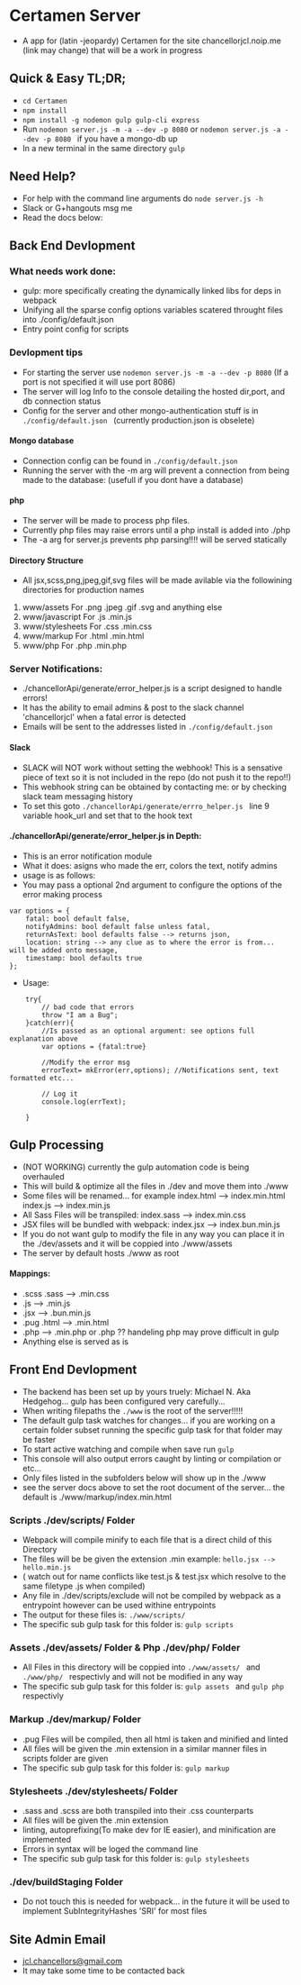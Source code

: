 # Certamen Server
* A app for (latin -jeopardy) Certamen for the site chancellorjcl.noip.me (link may change) that will be a work in progress

## Quick & Easy TL;DR;
* ```cd Certamen ```
* ```npm install```
* ```npm install -g nodemon gulp gulp-cli express```
* Run ```nodemon server.js -m -a --dev -p 8080``` or  ```nodemon server.js -a --dev -p 8080 ``` if you have a mongo-db up
* In a new terminal in the same directory ```gulp```


## Need Help?
* For help with the command line arguments do ```node server.js -h```
* Slack or G+hangouts msg me
* Read the docs below:
## Back End Devlopment
### What needs work done:
* gulp: more specifically creating the dynamically linked libs for deps in webpack
* Unifying all the sparse config options variables scatered throught files into ./config/default.json
* Entry point config for scripts

### Devlopment tips
* For starting the server use ```nodemon server.js -m -a --dev -p 8080``` (If a port is not specified it will use port 8086)
* The server will log Info to the console detailing the hosted dir,port, and db connection status
* Config for the server and other mongo-authentication stuff is in ```./config/default.json ``` (currently production.json is obselete)

#### Mongo database
* Connection config can be found in ```./config/default.json ```
* Running the server with the -m arg will prevent a connection from being made to the database: (usefull if you dont have a database)

#### php
* The server will be made to process php files.
* Currently php files may raise errors until a php  install is added into ./php
* The -a arg for server.js prevents php parsing!!!! will be served statically

#### Directory Structure
* All jsx,scss,png,jpeg,gif,svg files will be made avilable via the followining directories for production names
1. www/assets        For .png .jpeg .gif .svg and anything else
2. www/javascript    For .js .min.js
3. www/stylesheets   For .css .min.css
4. www/markup        For .html .min.html
5. www/php           For .php .min.php

### Server Notifications:
* ./chancellorApi/generate/error_helper.js is a script designed to handle errors!
* It has the ability to email admins & post to the slack channel 'chancellorjcl' when a fatal error is detected
* Emails will be sent to the addresses listed in ```./config/default.json ```

#### Slack
* SLACK will NOT work without setting the webhook! This is a sensative piece of text so it is not included in the repo (do not push it to the repo!!)
* This webhook string can be obtained by contacting me: or by checking slack team messaging history
* To set this goto ```./chancellorApi/generate/errro_helper.js ``` line 9 variable hook_url and set that to the hook text

#### ./chancellorApi/generate/error_helper.js in Depth:
* This is an error notification module
* What it does: asigns who made the err, colors the text, notify admins
* usage is as follows:
* You may pass a optional 2nd argument to configure the options of the error making process
```
var options = {
    fatal: bool default false,
    notifyAdmins: bool default false unless fatal,
    returnAsText: bool defaults false --> returns json,
    location: string --> any clue as to where the error is from... will be added onto message,
    timestamp: bool defaults true
};
```
* Usage:
```const mkError=require("modulepathhere");
    try{
        // bad code that errors
        throw "I am a Bug";
    }catch(err){
        //Is passed as an optional argument: see options full explanation above
        var options = {fatal:true}

        //Modify the error msg
        errorText= mkError(err,options); //Notifications sent, text formatted etc...

        // Log it
        console.log(errText);

    }
```
## Gulp Processing
* (NOT WORKING) currently the gulp automation code is being overhauled
* This will build & optimize all the files in ./dev and move them into ./www
* Some files will be renamed... for example index.html --> index.min.html index.js --> index.min.js
* All Sass Files will be transpiled: index.sass --> index.min.css
* JSX files will be bundled with webpack: index.jsx --> index.bun.min.js
* If you do not want gulp to modify the file in any way you can place it in the ./dev/assets and it will be coppied into ./www/assets
* The server by default hosts ./www as root

#### Mappings:
* .scss .sass   --> .min.css
* .js           --> .min.js
* .jsx          --> .bun.min.js
* .pug .html    --> .min.html
* .php          --> .min.php or .php ?? handeling php may prove difficult in gulp
* Anything else is served as is

## Front End Devlopment
* The backend has been set up by yours truely: Michael N. Aka Hedgehog... gulp has been configured very carefully...
* When writing filepaths the ```./www``` is the root of the server!!!!!
* The default gulp task watches for changes... if you are working on a certain folder subset running the specific gulp task for that folder may be faster
* To start active watching and compile when save run ```gulp ```
* This console will also output errors caught by linting or compilation or etc...
* Only files listed in the subfolders below will show up in the ./www
* see the server docs above to set the root document of the server... the default is ./www/markup/index.min.html
### Scripts ./dev/scripts/ Folder
* Webpack will compile minify to each file that is a direct child of this Directory
* The files will be be given the extension .min  example: ``` hello.jsx --> hello.min.js ```
* ( watch out for name conflicts like test.js & test.jsx which resolve to the same filetype .js when compiled)
* Any file in ./dev/scripts/exclude will not be compiled by webpack as a entrypoint however can be used withine entrypoints
* The output for these files is: ```./www/scripts/```
* The specific sub gulp task for this folder is: ```gulp scripts ```
### Assets ./dev/assets/ Folder & Php ./dev/php/ Folder
* All Files in this directory will be coppied into ```./www/assets/ ``` and ```./www/php/ ``` respectivly and will not be modified in any way
* The specific sub gulp task for this folder is: ```gulp assets ``` and ```gulp php ``` respectivly
### Markup ./dev/markup/ Folder
* .pug Files will be compiled, then all html is taken and minified and linted
* All files will be given the .min extension in a similar manner files in scripts folder are given
* The specific sub gulp task for this folder is: ```gulp markup ```
### Stylesheets ./dev/stylesheets/ Folder
* .sass and .scss are both transpiled into their .css counterparts
* All files will be given the .min extension
* linting, autoprefixing(To make dev for IE easier), and minification are implemented
* Errors in syntax will be loged the command line
* The specific sub gulp task for this folder is: ```gulp stylesheets ```
### ./dev/buildStaging Folder
* Do not touch this is needed for webpack... in the future it will be used to implement SubIntegrityHashes 'SRI' for most files

## Site Admin Email
* jcl.chancellors@gmail.com
* It may take some time to be contacted back

